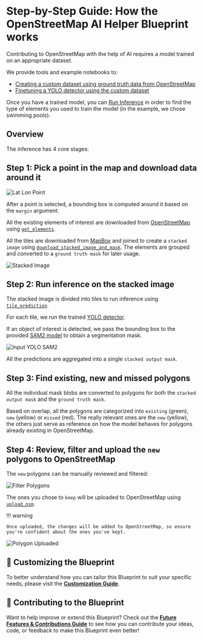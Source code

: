 # **Step-by-Step Guide: How the OpenStreetMap AI Helper Blueprint works**

Contributing to OpenStreetMap with the help of AI requires a model trained on an appropriate dataset.

We provide tools and example notebooks to:

- [Creating a custom dataset using ground truth data from OpenStreetMap](https://colab.research.google.com/github/mozilla-ai/osm-ai-helper/blob/main/demo/create_dataset.ipynb)
- [Finetuning a YOLO detector using the custom dataset](https://colab.research.google.com/github/mozilla-ai/osm-ai-helper/blob/main/demo/finetune_model.ipynb)

Once you have a trained model, you can [Run Inference](https://colab.research.google.com/github/mozilla-ai/osm-ai-helper/blob/main/demo/run_inference.ipynb) in order to find the type of elements you used to train the model (in the example, we chose swimming pools).

## **Overview**

The inference has 4 core stages:

## **Step 1: Pick a point in the map and download data around it**

![Lat Lon Point](./images/lat-lon-point.png)

After a point is selected, a bounding box is computed around it based on the `margin` argument.

All the existing elements of interest are downloaded from [OpenStreetMap](https://www.openstreetmap.org) using [`get_elements`](api.md/#osm_ai_helper.utils.osm.get_elements).

All the tiles are downloaded from [MapBox](https://www.mapbox.com/) and joined to create a `stacked image` using [`download_stacked_image_and_mask`](api.md/#osm_ai_helper.utils.inference.download_stacked_image_and_mask). The elements are grouped and converted to a `ground truth mask` for later usage.

![Stacked Image](./images/stacked-image.png)


## **Step 2: Run inference on the stacked image**

The stacked image is divided into tiles to run inference using [`tile_prediction`](api.md/#osm_ai_helper.utils.inference.tile_prediction).

For each tile, we run the trained [YOLO detector](https://docs.ultralytics.com/tasks/detect/).

If an object of interest is detected, we pass the bounding box to the provided [SAM2 model](https://github.com/facebookresearch/sam2) to obtain a segmentation mask.

![Input YOLO SAM2](./images/input-yolo-sam2.png)

All the predictions are aggregated into a single `stacked output mask`.

## **Step 3: Find existing, new and missed polygons**

All the individual mask blobs are converted to polygons for both the `stacked output mask` and the `ground truth mask`.

Based on overlap, all the polygons are categorized into `existing` (green), `new` (yellow) or `missed` (red).
The really relevant ones are the `new` (yellow), the others just serve as reference on how the model behaves
for polygons already existing in OpenStreetMap.

## **Step 4: Review, filter and upload the `new` polygons to OpenStreetMap**

The `new` polygons can be manually reviewed and filtered:

![Filter Polygons](./images/filter-polygons.png)

The ones you chose to `keep` will be uploaded to OpenStreetMap using [`upload_osm`](api.md/#osm_ai_helper.upload_osm.upload_osm).

!!! warning

    Once uploaded, the changes will be added to OpenStreetMap, so ensure you're confident about the ones you've kept.

![Polygon Uploaded](./images/polygon-uploaded.png)

## 🎨 **Customizing the Blueprint**

To better understand how you can tailor this Blueprint to suit your specific needs, please visit the **[Customization Guide](customization.md)**.

## 🤝 **Contributing to the Blueprint**

Want to help improve or extend this Blueprint? Check out the **[Future Features & Contributions Guide](future-features-contributions.md)** to see how you can contribute your ideas, code, or feedback to make this Blueprint even better!
